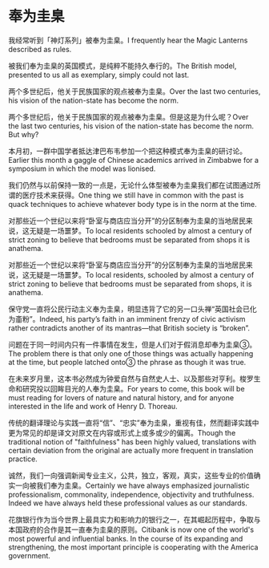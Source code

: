 # 奉为圭臬

<p><span class="chinese">我经常听到「神灯系列」被奉为圭臬。</span><span class="english">I frequently hear the Magic Lanterns described as rules.</span></p>

<p><span class="chinese">被我们奉为圭臬的英国模式，是纯粹不能持久奉行的。</span><span class="english">The British model, presented to us all as exemplary, simply could not last.</span></p>

<p><span class="chinese">两个多世纪后，他关于民族国家的观点被奉为圭臬。</span><span class="english">Over the last two centuries, his vision of the nation-state has become the norm.</span></p>

<p><span class="chinese">两个多世纪后，他关于民族国家的观点被奉为圭臬。但是这是为什么呢？</span><span class="english">Over the last two centuries, his vision of the nation-state has become the norm. But why?</span></p>

<p><span class="chinese">本月初，一群中国学者抵达津巴布韦参加一个把这种模式奉为圭臬的研讨论。</span><span class="english">Earlier this month a gaggle of Chinese academics arrived in Zimbabwe for a symposium in which the model was lionised.</span></p>

<p><span class="chinese">我们仍然与以前保持一致的一点是，无论什么体型被奉为圭臬我们都在试图通过所谓的医疗技术来获得。</span><span class="english">One thing we still have in common with the past is quack techniques to achieve whatever body type is in the norm at the time.</span></p>

<p><span class="chinese">对那些近一个世纪以来将“卧室与商店应当分开”的分区制奉为圭臬的当地居民来说，这无疑是一场噩梦。</span><span class="english">To local residents schooled by almost a century of strict zoning to believe that bedrooms must be separated from shops it is anathema.</span></p>

<p><span class="chinese">对那些近一个世纪以来将“卧室与商店应当分开”的分区制奉为圭臬的当地居民来说，这无疑是一场噩梦。</span><span class="english">To local residents, schooled by almost a century of strict zoning to believe that bedrooms must be separated from shops, it is anathema.</span></p>

<p><span class="chinese">保守党一直将公民行动主义奉为圭臬，明显违背了它的另一口头禅“英国社会已化为齑粉”。</span><span class="english">Indeed, his party’s faith in an imminent frenzy of civic activism rather contradicts another of its mantras—that British society is “broken”.</span></p>

<p><span class="chinese">问题在于同一时间内只有一件事情在发生，但是人们对于假消息却奉为圭臬③。</span><span class="english">The problem there is that only one of those things was actually happening at the time, but people latched onto③ the phrase as though it was true.</span></p>

<p><span class="chinese">在未来岁月里，这本书必然成为钟爱自然与自然史人士、以及那些对亨利。梭罗生命和研究投以回眸目光的人奉为圭臬。</span><span class="english">For years to come, this book will be must reading for lovers of nature and natural history, and for anyone interested in the life and work of Henry D. Thoreau.</span></p>

<p><span class="chinese">传统的翻译理论与实践一直将“信”、“忠实”奉为圭臬，重视有佳，然而翻译实践中更为常见的却是译文对原文在内容或形式上或多或少的偏离。</span><span class="english">Though the traditional notion of "faithfulness" has been highly valued, translations with certain deviation from the original are actually more frequent in translation practice.</span></p>

<p><span class="chinese">诚然，我们一向强调新闻专业主义，公共，独立，客观，真实，这些专业的价值确实一向被我们奉为圭臬。</span><span class="english">Certainly we have always emphasized journalistic professionalism, commonality, independence, objectivity and truthfulness. Indeed we have always held these professional values as our standards.</span></p>

<p><span class="chinese">花旗银行作为当今世界上最具实力和影响力的银行之一，在其崛起历程中，争取与本国政府的合作是其一直奉为圭臬的原则。</span><span class="english">Citibank is now one of the world's most powerful and influential banks. In the course of its expanding and strengthening, the most important principle is cooperating with the America government.</span></p>

